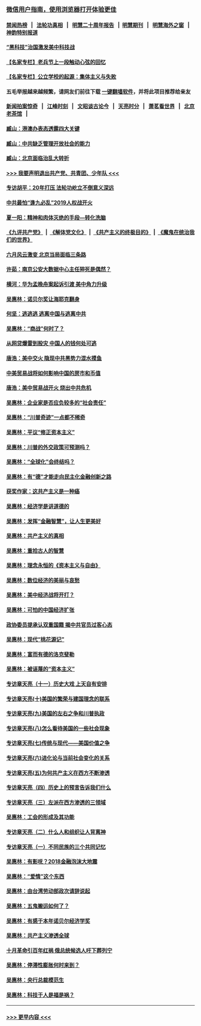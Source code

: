 ### [微信用户指南，使用浏览器打开体验更佳](https://github.com/gfw-breaker/banned-news1/blob/master/indexes/wechat-guide.md?t=0)
#### [禁闻热榜](热点新闻.md?t=0)  &nbsp;&nbsp;|&nbsp;&nbsp; [法轮功真相](https://github.com/gfw-breaker/truth/blob/master/README.md?t=0) &nbsp;&nbsp;|&nbsp;&nbsp; [明慧二十周年报告](https://github.com/gfw-breaker/mh-reports/blob/master/README.md?t=0) &nbsp;&nbsp;|&nbsp;&nbsp;[明慧期刊](https://github.com/gfw-breaker/mh-qikan) &nbsp;&nbsp;|&nbsp;&nbsp; [明慧海外之窗](https://github.com/gfw-breaker/mh-news/blob/master/README.md?t=0) &nbsp;&nbsp;|&nbsp;&nbsp; [神韵特别报道](https://github.com/gfw-breaker/mh-news/blob/master/shenyun.md?t=0)
#### [“黑科技”治国激发美中科技战](../pages/nsc423/n11638056.md?t=02072222) 
#### [【名家专栏】老兵节上一段触动心弦的回忆](../pages/nsc423/n11646016.md?t=02072222) 
#### [【名家专栏】公立学校的起源：集体主义与失败](../pages/nsc423/n11601833.md?t=02072222) 
#### 五毛举报越来越频繁，请网友们前往下载 [一键翻墙软件](https://github.com/gfw-breaker/ssr-accounts)，并将此项目推荐给亲友
#### [新闻拍案惊奇](https://github.com/gfw-breaker/banned-news1/blob/master/pages/link4.md) &nbsp;&nbsp;|&nbsp;&nbsp; [江峰时刻](https://github.com/gfw-breaker/banned-news1/blob/master/pages/link4.md) &nbsp;&nbsp;|&nbsp;&nbsp; [文昭谈古论今](https://github.com/gfw-breaker/banned-news1/blob/master/pages/link4.md) &nbsp;&nbsp;|&nbsp;&nbsp; [天亮时分](https://github.com/gfw-breaker/banned-news1/blob/master/pages/link4.md) &nbsp;&nbsp;|&nbsp;&nbsp; [萧茗看世界](https://github.com/gfw-breaker/banned-news1/blob/master/pages/link4.md) &nbsp;&nbsp;|&nbsp;&nbsp; [北京老茶馆](https://github.com/gfw-breaker/banned-news1/blob/master/pages/link4.md) &nbsp;&nbsp;|&nbsp;&nbsp; 
#### [臧山：港澳办表态透露四大关键](../pages/nsc423/n11421628.md?t=02072222) 
#### [臧山：中共缺乏管理开放社会的能力](../pages/nsc423/n11407457.md?t=02072222) 
#### [臧山：北京面临治乱大转折](../pages/nsc423/n11406895.md?t=02072222) 
#### [>>> 我要声明退出共产党、共青团、少年队 <<<](https://github.com/begood0513/goodnews/blob/master/quit/letter.md) 
#### [专访胡平：20年打压 法轮功屹立不倒意义深远](../pages/nsc423/n11398800.md?t=02072222) 
#### [中共最怕“逢九必乱”2019人权战开火](../pages/nsc423/n11385248.md?t=02072222) 
#### [夏一阳：精神和肉体灭绝的手段—转化洗脑](../pages/nsc423/n11368250.md?t=02072222) 
#### [《九评共产党》](https://github.com/begood0513/9ping.md/blob/master/README.md) &nbsp;|&nbsp; [《解体党文化》](../../../../jtdwh.md/blob/master/README.md)  &nbsp;|&nbsp; [《共产主义的终极目的》](../../../../gczydzjmd.md/blob/master/README.md) &nbsp;|&nbsp; [《魔鬼在统治我们的世界》](../../../../mgztzwmdsj.md/blob/master/README.md) 
#### [六月风云激变 北京当局面临三条路](../pages/nsc423/n11313668.md?t=02072222) 
#### [许茹：南京公安大数据中心主任猝死是偶然？](../pages/nsc423/n11064744.md?t=02072222) 
#### [横河：华为孟晚舟案起诉引渡 美中角力升级](../pages/nsc423/n11027230.md?t=02072222) 
#### [吴惠林：诺贝尔奖让海耶克翻身](../pages/nsc423/n10890049.md?t=02072222) 
#### [何坚：逃逃逃 逃离中国与逃离中共](../pages/nsc423/n10592891.md?t=02072222) 
#### [吴惠林：“商战”何时了？](../pages/nsc423/n10573558.md?t=02072222) 
#### [从网贷爆雷到股灾 中国人的钱何处可逃](../pages/nsc423/n10572800.md?t=02072222) 
#### [唐浩：美中交火 隐现中共黑势力混水摸鱼](../pages/nsc423/n10544040.md?t=02072222) 
#### [中美贸易战将如何影响中国的房市和币值](../pages/nsc423/n10543697.md?t=02072222) 
#### [唐浩：美中贸易战开火 烧出中共危机](../pages/nsc423/n10540126.md?t=02072222) 
#### [吴惠林：企业家是否应负较多的“社会责任”](../pages/nsc423/n10535022.md?t=02072222) 
#### [吴惠林：“川普奇迹”一点都不稀奇](../pages/nsc423/n10512808.md?t=02072222) 
#### [吴惠林：平议“修正资本主义”](../pages/nsc423/n10495724.md?t=02072222) 
#### [吴惠林：川普的外交政策可预测吗？](../pages/nsc423/n10462387.md?t=02072222) 
#### [吴惠林：“全球化”会终结吗？](../pages/nsc423/n10452838.md?t=02072222) 
#### [吴惠林：有“德”才能走向民主化金融创新之路](../pages/nsc423/n10432292.md?t=02072222) 
#### [获奖作家：这共产主义是一种癌](../pages/nsc423/n10431541.md?t=02072222) 
#### [吴惠林：经济学是讲道德的](../pages/nsc423/n10398014.md?t=02072222) 
#### [吴惠林：发挥“金融智慧”，让人生更美好](../pages/nsc423/n10375019.md?t=02072222) 
#### [吴惠林：共产主义的真相](../pages/nsc423/n10351394.md?t=02072222) 
#### [吴惠林：重拾古人的智慧](../pages/nsc423/n10337691.md?t=02072222) 
#### [吴惠林：理念永恒的《资本主义与自由》](../pages/nsc423/n10316274.md?t=02072222) 
#### [吴惠林：数位经济的美丽与哀愁](../pages/nsc423/n10292946.md?t=02072222) 
#### [吴惠林：美中经济战将开打？](../pages/nsc423/n10258825.md?t=02072222) 
#### [吴惠林：可怕的中国经济扩张](../pages/nsc423/n10219147.md?t=02072222) 
#### [政协委员提承认双重国籍 揭中共官员过客心态](../pages/nsc423/n10208809.md?t=02072222) 
#### [吴惠林：现代“桃花源记”](../pages/nsc423/n10185234.md?t=02072222) 
#### [吴惠林：富而有德的洛克斐勒](../pages/nsc423/n10142264.md?t=02072222) 
#### [吴惠林：被诬蔑的“资本主义”](../pages/nsc423/n10124816.md?t=02072222) 
#### [专访章天亮（十一）历史大戏 上天自有安排](../pages/nsc423/n10094905.md?t=02072222) 
#### [专访章天亮(十)美国的繁荣与建国理念的联系](../pages/nsc423/n10094899.md?t=02072222) 
#### [专访章天亮(九)美国的左右之争和川普执政](../pages/nsc423/n10094889.md?t=02072222) 
#### [专访章天亮(八)怎么看待美国的一些社会现象](../pages/nsc423/n10094857.md?t=02072222) 
#### [专访章天亮(七)传统与现代——美国价值之争](../pages/nsc423/n10093140.md?t=02072222) 
#### [专访章天亮(六)进化论与当前社会变化的关系](../pages/nsc423/n10092036.md?t=02072222) 
#### [专访章天亮(五)为何共产主义在西方不断渗透](../pages/nsc423/n10083620.md?t=02072222) 
#### [专访章天亮（四）历史上的预言告诉我们什么](../pages/nsc423/n10083606.md?t=02072222) 
#### [专访章天亮（三）左派在西方渗透的三领域](../pages/nsc423/n10081115.md?t=02072222) 
#### [吴惠林：工会的形成及其功能](../pages/nsc423/n10080633.md?t=02072222) 
#### [专访章天亮（二）什么人和组织让人背离神](../pages/nsc423/n10076637.md?t=02072222) 
#### [专访章天亮（一）不同民族的三个共同记忆](../pages/nsc423/n10074188.md?t=02072222) 
#### [吴惠林：有影呒？2018金融泡沫大地震](../pages/nsc423/n10040534.md?t=02072222) 
#### [吴惠林：“爱情”这个东西](../pages/nsc423/n10019423.md?t=02072222) 
#### [吴惠林：由台湾劳动部政次请辞说起](../pages/nsc423/n9979679.md?t=02072222) 
#### [吴惠林：五鬼搬运如何了？](../pages/nsc423/n9925338.md?t=02072222) 
#### [吴惠林：有感于本年诺贝尔经济学奖](../pages/nsc423/n9871883.md?t=02072222) 
#### [吴惠林：共产主义渗透全球](../pages/nsc423/n9812748.md?t=02072222) 
#### [十月革命引百年红祸 俄总统候选人吁下葬列宁](../pages/nsc423/n9810182.md?t=02072222) 
#### [吴惠林：停滞性膨胀何时来到？](../pages/nsc423/n9764136.md?t=02072222) 
#### [吴惠林：央行总裁模范生](../pages/nsc423/n9728134.md?t=02072222) 
#### [吴惠林：科技于人是福是祸？](../pages/nsc423/n9672982.md?t=02072222) 

----
#### [ >>> 更早内容 <<< ](../indexes/nsc423-earlier.md)
